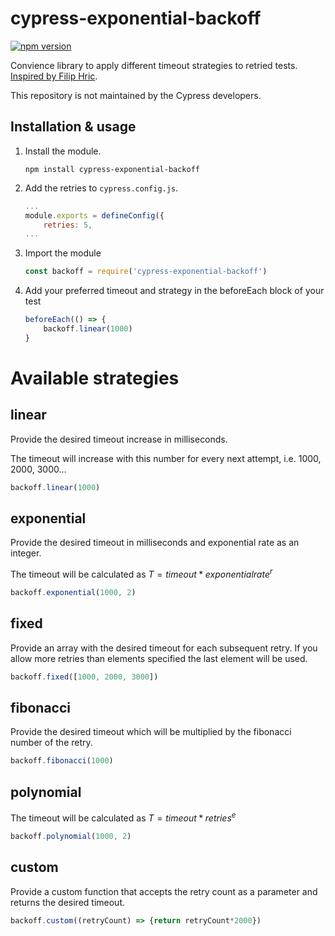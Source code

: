 # cypress-exponential-backoff

[![npm version](https://badge.fury.io/js/cypress-exponential-backoff.svg)](https://badge.fury.io/js/cypress-exponential-backoff)
 
Convience library to apply different timeout strategies to retried tests. [Inspired by Filip Hric](https://www.linkedin.com/posts/filip-hric_you-can-gradually-increase-timeout-when-your-activity-7061687901197094912-pOZT?utm_source=share&utm_medium=member_desktop).

This repository is not maintained by the Cypress developers. 

## Installation & usage

1. Install the module.

    ```shell
    npm install cypress-exponential-backoff
    ```

2. Add the retries to `cypress.config.js`.

    ```javascript
    ...
    module.exports = defineConfig({
        retries: 5,
    ...
    ```

3. Import the module

    ```javascript
    const backoff = require('cypress-exponential-backoff')
    ```

4. Add your preferred timeout and strategy in the beforeEach block of your test

    ```javascript
    beforeEach(() => {
        backoff.linear(1000)
    }
    ```

# Available strategies

## linear
Provide the desired timeout increase in milliseconds.

The timeout will increase with this number for every next attempt, i.e. 1000, 2000, 3000...

```javascript
backoff.linear(1000)
```

## exponential
Provide the desired timeout in milliseconds and exponential rate as an integer.

The timeout will be calculated as $T = timeout * exponentialrate^r$

```javascript
backoff.exponential(1000, 2)
```

## fixed
Provide an array with the desired timeout for each subsequent retry. If you allow more retries than elements specified the last element will be used.

```javascript
backoff.fixed([1000, 2000, 3000])
```

## fibonacci
Provide the desired timeout which will be multiplied by the fibonacci number of the retry.

```javascript
backoff.fibonacci(1000)
```

## polynomial
The timeout will be calculated as $T = timeout * retries^e$

```javascript
backoff.polynomial(1000, 2)
```

## custom
Provide a custom function that accepts the retry count as a parameter and returns the desired timeout.

```javascript
backoff.custom((retryCount) => {return retryCount*2000})
```
